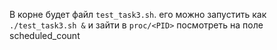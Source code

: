 В корне будет файл `test_task3.sh`. его можно запустить как `./test_task3.sh &` и зайти в `proc/<PID>` посмотреть на поле scheduled_count
